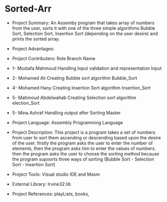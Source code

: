 # Sorted-Arr
- Project Summary:
An Assemby program that takes array of numbers from the user, sorts it with one of the three simple algorithms
Bubble Sort, Selection Sort, Insertion Sort (depending on the user desire) and prints the sorted array.

- Project Advantages:


- Project Contributers:						Role									Branch Name
-	1- Mostafa Mahmoud				Handling Input validation and representation  					Input			
-	2- Mohamed Ali					Creating Bubble sort algorithm							Bubble_Sort
-	4- Mohamed Hany					Creating Insertion Sort algorithm						Insertion_Sort
-	5- Mahmoud Abdelwahab				Creating Selection sort algorithm						election_Sort
-	5- Mina Ashraf					Handling  output after Sorting 							Master 
	
	
- Project Language:		Assembly Programming Language 	



- Project Description:
This project is a program takes a set of numbers from user to sort them ascending or descending based upon 
the desire of the user. firstly the program asks the user to enter the number of elements, then the program
asks him to enter the values of numbers. then the program asks the user to choose the sorting method because 
the program supoorts three ways of sorting (Bubble Sort - Selection Sort - Insertion Sort)

- Project Tools:		Visual studio IDE and Masm 

- External Library:		Irvine32.lib

- Project Referances: playLists, books,  

